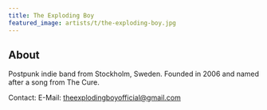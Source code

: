 ```yaml
---
title: The Exploding Boy
featured_image: artists/t/the-exploding-boy.jpg
---
```

## About

Postpunk indie band from Stockholm, Sweden. Founded in 2006 and named after a song from The Cure.

Contact:
E-Mail: theexplodingboyofficial@gmail.com
